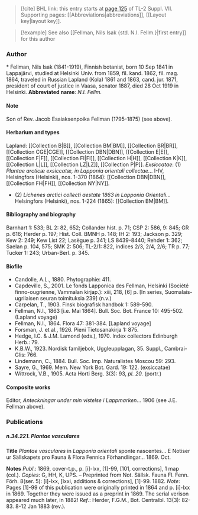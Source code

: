 > [!cite] BHL link: this entry starts at [page 125](https://www.biodiversitylibrary.org/page/33259629) of TL-2 Suppl. VII.
> Supporting pages: [[Abbreviations|abbreviations]], [[Layout key|layout key]].

> [!example] See also [[Fellman, Nils Isak {std. N.I. Fellm.}|first entry]] for this author

### Author

\* Fellman, Nils Isak (1841-1919), Finnish botanist, born 10 Sep 1841 in Lappajärvi, studied at Helsinki Univ. from 1859, fil. kand. 1862, fil. mag. 1864, traveled in Russian Lapland (Kola) 1861 and 1863, cand. jur. 1871, president of court of justice in Vaasa, senator 1887, died 28 Oct 1919 in Helsinki. 
**Abbreviated name**: *N.I. Fellm.*

#### Note

Son of Rev. Jacob Esaiaksenpoika Fellman (1795-1875) (see above).

#### Herbarium and types

Lapland: [[Collection B|B]], [[Collection BM|BM]], [[Collection BR|BR]], [[Collection CGE|CGE]], [[Collection DBN|DBN]], [[Collection E|E]], [[Collection F|F]], [[Collection FI|FI]], [[Collection H|H]], [[Collection K|K]], [[Collection L|L]], [[Collection LZ|LZ]], [[Collection P|P]].
*Exsiccatae*: (1) *Plantae arcticæ exsiccatæ, in Lapponia orientali collectae*... I-IV, Helsingfors (Helsinki), nos. 1-370 (1864): [[Collection DBN|DBN]], [[Collection FH|FH]], [[Collection NY|NY]].
- (2) *Lichenes arctici collecti aestate 1863 in Lapponia Orientali*... Helsingfors (Helsinki), nos. 1-224 (1865): [[Collection BM|BM]].

#### Bibliography and biography

Barnhart 1: 533; BL 2: 82, 652; Collander hist. p. 71; CSP 2: 586, 9: 845; GR p. 616; Herder p. 197; Hist. Coll. BMNH p. 148; IH 2: 193; Jackson p. 329; Kew 2: 249; Kew List 22; Lasègue p. 341; LS 8439-8440; Rehder 1: 362; Saelan p. 104, 575; SMK 2: 506; TL-2/1: 822, indices 2/3, 2/4, 2/6; TR p. 77; Tucker 1: 243; Urban-Berl. p. 345.

#### Biofile

- Candolle, A.L., 1880. Phytographie: 411.
- Capdeville, S., 2001. Le fonds Lapponica des Fellman, Helsinki (Société finno-ougrienne, Vammalan kirjap.): xiii, 218, \[6\] p. \[In series, Suomalais-ugrilaisen seuran toimituksia 239\] (n.v.)
- Carpelan, T., 1903. Finsk biografisk handbok 1: 589-590.
- Fellman, N.I., 1863 \[i.e. Mai 1864\]. Bull. Soc. Bot. France 10: 495-502. (Lapland voyage)
- Fellman, N.I., 1864. Flora 47: 381-384. \[Lapland voyage\]
- Forsman, J. et al., 1926. Pieni Tietosanakirja 1: 875.
- Hedge, I.C. & J.M. Lamond (eds.), 1970. Index collectors Edinburgh Herb.: 79.
- K.B.W., 1923. Nordisk familjebok, Uggleupplagan, 35. Suppl., Cambrai-Glis: 766.
- Lindemann, C., 1884. Bull. Soc. Imp. Naturalistes Moscou 59: 293.
- Sayre, G., 1969. Mem. New York Bot. Gard. 19: 122. (exsiccatae)
- Wittrock, V.B., 1905. Acta Horti Berg. 3(3): 93, *pl. 20.* (portr.)

#### Composite works

Editor, *Anteckningar under min vistelse i Lappmarken*... 1906 (see J.E. Fellman above).

### Publications

##### n.34.221. Plantae vasculares

**Title**
*Plantae vasculares* in *Lapponia orientali* sponte nascentes... E Notiser ur Sällskapets pro Fauna & Flora Fennica Förhandlingar... 1869. Oct.

**Notes**
*Publ*.: 1869, cover-t.p., p. \[i\]-lxx, \[1\]-99, \[101, corrections\], 1 map (col.). *Copies*: G, HH, K, UPS. – Preprinted from Not. Sällsk. Fauna Fl. Fenn. Förh. 8(ser. 5): \[i\]-lxx, \[lxxi, additions & corrections\], \[1\]-99. 1882.
*Note*: Pages \[1\]-99 of this publication were originally printed in 1864 and p. \[i\]-lxx in 1869. Together they were issued as a preprint in 1869. The serial verison appeared much later, in 1882!
*Ref*.: Herder, F.G.M., Bot. Centralbl. 13(3): 82-83. 8-12 Jan 1883 (rev.).

